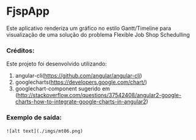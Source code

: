 # FjspApp

Este aplicativo renderiza um gráfico no estilo Gantt/Timeline para visualização de uma solução do problema Flexible Job Shop Schedulling 


### Créditos:

Este projeto foi desenvolvido utilizando:

1. angular-cli(https://github.com/angular/angular-cli)
2. googlecharts(https://developers.google.com/chart/) 
3. googlechart-component sugerido em (http://stackoverflow.com/questions/37542408/angular2-google-charts-how-to-integrate-google-charts-in-angular2) 

### Exemplo de saída:
    ![alt text](./imgs/mt06.png)